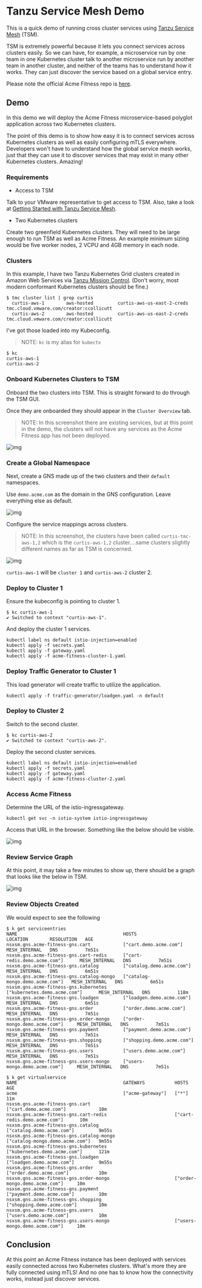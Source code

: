 # Tanzu Service Mesh Demo

This is a quick demo of running cross cluster services using [Tanzu Service Mesh](https://tanzu.vmware.com/service-mesh) (TSM).

TSM is extremely powerful because it lets you connect services across clusters easily. So we can have, for example, a microservice run by one team in one Kubernetes cluster talk to another microservice run by another team in another cluster, and neither of the teams has to understand how it works. They can just discover the service based on a global service entry.

Please note the official Acme Fitness repo is [here](https://github.com/vmwarecloudadvocacy/acme_fitness_demo).

## Demo

In this demo we will deploy the Acme Fitness microservice-based polyglot application across two Kubernetes clusters.

The point of this demo is to show how easy it is to connect services across Kubernetes clusters as well as easily configuring mTLS everywhere. Developers won't have to understand how the global service mesh works, just that they can use it to discover services that may exist in many other Kubernetes clusters. Amazing!

### Requirements

* Access to TSM

Talk to your VMware representative to get access to TSM. Also, take a look at [Getting Started with Tanzu Service Mesh](https://docs.vmware.com/en/VMware-Tanzu-Service-Mesh/services/getting-started-guide/GUID-FC2E0065-AC7B-4AEA-944A-2AC4DF2AA789.html).

* Two Kubernetes clusters 

Create two greenfield Kubernetes clusters. They will need to be large enough to run TSM as well as Acme Fitness. An example minimum sizing would be five worker nodes, 2 VCPU and 4GB memory in each node.

### Clusters

In this example, I have two Tanzu Kubernetes Grid clusters created in Amazon Web Services via [Tanzu Mission Control](https://tanzu.vmware.com/mission-control). (Don't worry, most modern conformant Kubernetes clusters should be fine.)

```
$ tmc cluster list | grep curtis
  curtis-aws-1        aws-hosted         curtis-aws-us-east-2-creds  tmc.cloud.vmware.com/creator:ccollicutt  
  curtis-aws-2        aws-hosted         curtis-aws-us-east-2-creds  tmc.cloud.vmware.com/creator:ccollicutt 
```

I've got those loaded into my Kubeconfig.

>NOTE: `kc` is my alias for `kubectx`

```
$ kc
curtis-aws-1
curtis-aws-2
```

### Onboard Kubernetes Clusters to TSM

Onboard the two clusters into TSM. This is straight forward to do through the TSM GUI.

Once they are onboarded they should appear in the `Cluster Overview` tab.

>NOTE: In this screenshot there are existing services, but at this point in the demo, the clusters will not have any services as the Acme Fitness app has not been deployed.

![img](img/clusters.jpg)

### Create a Global Namespace

Next, create a GNS made up of the two clusters and their `default` namespaces.

Use `demo.acme.com` as the domain in the GNS configuration. Leave everything else as default.

![img](img/gns-domain.jpg)

Configure the service mappings across clusters.

>NOTE: In this screenshot, the clusters have been called `curtis-tmc-aws-1,2` which is the `curtis-aws-1,2` cluster....same clusters slightly different names as far as TSM is concerned.

![img](img/service-mapping.jpg)

`curtis-aws-1` will be `cluster 1` and `curtis-aws-2` cluster 2.

### Deploy to Cluster 1

Ensure the kubeconfig is pointing to cluster 1.

```
$ kc curtis-aws-1
✔ Switched to context "curtis-aws-1".
```

And deploy the cluster 1 services.

```
kubectl label ns default istio-injection=enabled
kubectl apply -f secrets.yaml
kubectl apply -f gateway.yaml
kubectl apply -f acme-fitness-cluster-1.yaml
```

### Deploy Traffic Generator to Cluster 1

This load generator will create traffic to utilize the application.

```
kubectl apply -f traffic-generator/loadgen.yaml -n default
```
### Deploy to Cluster 2


Switch to the second cluster.

```
$ kc curtis-aws-2
✔ Switched to context "curtis-aws-2".
```

Deploy the second cluster services.

```
kubectl label ns default istio-injection=enabled
kubectl apply -f secrets.yaml
kubectl apply -f gateway.yaml
kubectl apply -f acme-fitness-cluster-2.yaml
```

### Access Acme Fitness

Determine the URL of the istio-ingressgateway.

```
kubectl get svc -n istio-system istio-ingressgateway
```

Access that URL in the browser. Something like the below should be visble.

![img](img/acme-fitness.jpg)

### Review Service Graph

At this point, it may take a few minutes to show up, there should be a graph that looks like the below in TSM.

![img](img/graph.jpg)


### Review Objects Created

We would expect to see the following 

```
$ k get serviceentries
NAME                                       HOSTS                             LOCATION        RESOLUTION   AGE
nsxsm.gns.acme-fitness-gns.cart            ["cart.demo.acme.com"]            MESH_INTERNAL   DNS          7m51s
nsxsm.gns.acme-fitness-gns.cart-redis      ["cart-redis.demo.acme.com"]      MESH_INTERNAL   DNS          7m51s
nsxsm.gns.acme-fitness-gns.catalog         ["catalog.demo.acme.com"]         MESH_INTERNAL   DNS          6m51s
nsxsm.gns.acme-fitness-gns.catalog-mongo   ["catalog-mongo.demo.acme.com"]   MESH_INTERNAL   DNS          6m51s
nsxsm.gns.acme-fitness-gns.kubernetes      ["kubernetes.demo.acme.com"]      MESH_INTERNAL   DNS          118m
nsxsm.gns.acme-fitness-gns.loadgen         ["loadgen.demo.acme.com"]         MESH_INTERNAL   DNS          6m51s
nsxsm.gns.acme-fitness-gns.order           ["order.demo.acme.com"]           MESH_INTERNAL   DNS          7m51s
nsxsm.gns.acme-fitness-gns.order-mongo     ["order-mongo.demo.acme.com"]     MESH_INTERNAL   DNS          7m51s
nsxsm.gns.acme-fitness-gns.payment         ["payment.demo.acme.com"]         MESH_INTERNAL   DNS          7m51s
nsxsm.gns.acme-fitness-gns.shopping        ["shopping.demo.acme.com"]        MESH_INTERNAL   DNS          7m51s
nsxsm.gns.acme-fitness-gns.users           ["users.demo.acme.com"]           MESH_INTERNAL   DNS          7m51s
nsxsm.gns.acme-fitness-gns.users-mongo     ["users-mongo.demo.acme.com"]     MESH_INTERNAL   DNS          7m51s

```

```
$ k get virtualservice
NAME                                       GATEWAYS           HOSTS                             AGE
acme                                       ["acme-gateway"]   ["*"]                             11m
nsxsm.gns.acme-fitness-gns.cart                               ["cart.demo.acme.com"]            10m
nsxsm.gns.acme-fitness-gns.cart-redis                         ["cart-redis.demo.acme.com"]      10m
nsxsm.gns.acme-fitness-gns.catalog                            ["catalog.demo.acme.com"]         9m55s
nsxsm.gns.acme-fitness-gns.catalog-mongo                      ["catalog-mongo.demo.acme.com"]   9m55s
nsxsm.gns.acme-fitness-gns.kubernetes                         ["kubernetes.demo.acme.com"]      121m
nsxsm.gns.acme-fitness-gns.loadgen                            ["loadgen.demo.acme.com"]         9m55s
nsxsm.gns.acme-fitness-gns.order                              ["order.demo.acme.com"]           10m
nsxsm.gns.acme-fitness-gns.order-mongo                        ["order-mongo.demo.acme.com"]     10m
nsxsm.gns.acme-fitness-gns.payment                            ["payment.demo.acme.com"]         10m
nsxsm.gns.acme-fitness-gns.shopping                           ["shopping.demo.acme.com"]        10m
nsxsm.gns.acme-fitness-gns.users                              ["users.demo.acme.com"]           10m
nsxsm.gns.acme-fitness-gns.users-mongo                        ["users-mongo.demo.acme.com"]     10m
```

## Conclusion

At this point an Acme Fitness instance has been deployed with services easily connected across two Kubernetes clusters. What's more they are fully connected using mTLS! And no one has to know how the connectivity works, instead just discover services.